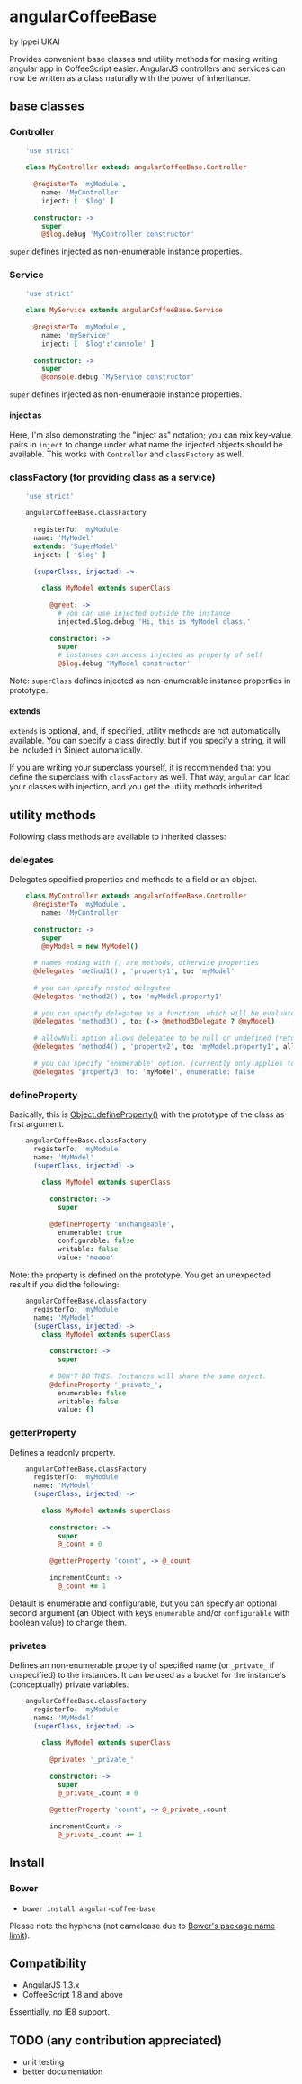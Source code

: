 # angularCoffeeBase

by Ippei UKAI

Provides convenient base classes and utility methods for making writing angular app in CoffeeScript easier.
AngularJS controllers and services can now be written as a class naturally with the power of inheritance.

## base classes

### Controller

```coffee
    'use strict'
    
    class MyController extends angularCoffeeBase.Controller
      
      @registerTo 'myModule',
        name: 'MyController'
        inject: [ '$log' ]
      
      constructor: ->
        super
        @$log.debug 'MyController constructor'
```

`super` defines injected as non-enumerable instance properties.

### Service

```coffee
    'use strict'
    
    class MyService extends angularCoffeeBase.Service
      
      @registerTo 'myModule',
        name: 'myService'
        inject: [ '$log':'console' ]
      
      constructor: ->
        super
        @console.debug 'MyService constructor'
```

`super` defines injected as non-enumerable instance properties.

#### inject as
Here, I'm also demonstrating the "inject as" notation; you can mix key-value pairs in `inject` to change
under what name the injected objects should be available. This works with `Controller` and `classFactory` as well.

### classFactory (for providing class as a service)

```coffee
    'use strict'
    
    angularCoffeeBase.classFactory
      
      registerTo: 'myModule'
      name: 'MyModel'
      extends: 'SuperModel'
      inject: [ '$log' ]
      
      (superClass, injected) ->
        
        class MyModel extends superClass
          
          @greet: ->
            # you can use injected outside the instance
            injected.$log.debug 'Hi, this is MyModel class.'
            
          constructor: ->
            super
            # instances can access injected as property of self
            @$log.debug 'MyModel constructor'
```

Note: `superClass` defines injected as non-enumerable instance properties in prototype.

#### extends
`extends` is optional, and, if specified, utility methods are not automatically available.
You can specify a class directly, but if you specify a string, it will be included in $inject automatically.

If you are writing your superclass yourself, it is recommended that you define the superclass with `classFactory` as well.
That way, `angular` can load your classes with injection, and you get the utility methods inherited.

## utility methods

Following class methods are available to inherited classes:

### delegates

Delegates specified properties and methods to a field or an object.

```coffee
    class MyController extends angularCoffeeBase.Controller
      @registerTo 'myModule',
        name: 'MyController'
      
      constructor: ->
        super
        @myModel = new MyModel()
      
      # names ending with () are methods, otherwise properties
      @delegates 'method1()', 'property1', to: 'myModel'
      
      # you can specify nested delegatee
      @delegates 'method2()', to: 'myModel.property1'
      
      # you can specify delegatee as a function, which will be evaluated with the instance as this.
      @delegates 'method3()', to: (-> @method3Delegate ? @myModel)
      
      # allowNull option allows delegatee to be null or undefined (returns undefined).
      @delegates 'method4()', 'property2', to: 'myModel.property1', allowNull: true
      
      # you can specify 'enumerable' option. (currently only applies to properties)
      @delegates 'property3, to: 'myModel', enumerable: false
```

### defineProperty

Basically, this is [Object.defineProperty()](https://developer.mozilla.org/en/docs/Web/JavaScript/Reference/Global_Objects/Object/defineProperty)
with the prototype of the class as first argument.

```coffee
    angularCoffeeBase.classFactory
      registerTo: 'myModule'
      name: 'MyModel'
      (superClass, injected) ->
      
        class MyModel extends superClass
          
          constructor: ->
            super
          
          @defineProperty 'unchangeable',
            enumerable: true
            configurable: false
            writable: false
            value: 'meeee'
```


Note: the property is defined on the prototype. You get an unexpected result if you did the following:

```coffee
    angularCoffeeBase.classFactory
      registerTo: 'myModule'
      name: 'MyModel'
      (superClass, injected) ->
        class MyModel extends superClass
          
          constructor: ->
            super
          
          # DON'T DO THIS. Instances will share the same object.
          @defineProperty '_private_',
            enumerable: false
            writable: false
            value: {}
```

### getterProperty

Defines a readonly property.

```coffee
    angularCoffeeBase.classFactory
      registerTo: 'myModule'
      name: 'MyModel'
      (superClass, injected) ->
        
        class MyModel extends superClass
          
          constructor: ->
            super
            @_count = 0
          
          @getterProperty 'count', -> @_count
          
          incrementCount: ->
            @_count += 1
```

Default is enumerable and configurable, but you can specify an optional second argument
(an Object with keys `enumerable` and/or `configurable` with boolean value) to change them.

### privates

Defines an non-enumerable property of specified name (or `_private_` if unspecified) to the instances. It can be used as
a bucket for the instance's (conceptually) private variables.

```coffee
    angularCoffeeBase.classFactory
      registerTo: 'myModule'
      name: 'MyModel'
      (superClass, injected) ->
        
        class MyModel extends superClass
          
          @privates '_private_'
          
          constructor: ->
            super
            @_private_.count = 0
          
          @getterProperty 'count', -> @_private_.count
          
          incrementCount: ->
            @_private_.count += 1
```

## Install

### Bower

- `bower install angular-coffee-base`

Please note the hyphens
(not camelcase due to [Bower's package name limit](https://github.com/bower/bower.json-spec#name)).

## Compatibility

- AngularJS 1.3.x
- CoffeeScript 1.8 and above

Essentially, no IE8 support.

## TODO (any contribution appreciated)

- unit testing
- better documentation
